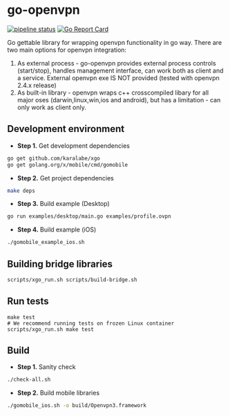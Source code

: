 # go-openvpn

[![pipeline status](https://gitlab.com/mysteriumnetwork/go-openvpn/badges/master/pipeline.svg)](https://gitlab.com/mysteriumnetwork/go-openvpn/pipelines)
[![Go Report Card](https://goreportcard.com/badge/github.com/trevor403/go-openvpn-static)](https://goreportcard.com/report/github.com/trevor403/go-openvpn-static)

Go gettable library for wrapping openvpn functionality in go way.
There are two main options for openvpn integration:
1. As external process - go-openvpn provides external process controls (start/stop), handles management interface, can work both
as client and a service. External openvpn exe IS NOT provided (tested with openvpn 2.4.x release)
2. As built-in library - openvpn wraps c++ crosscompiled libary for all major oses (darwin,linux,win,ios and android), but has a
limitation - can only work as client only.


## Development environment

* **Step 1.** Get development dependencies
```bash
go get github.com/karalabe/xgo
go get golang.org/x/mobile/cmd/gomobile
```

* **Step 2.** Get project dependencies
```bash
make deps
```

* **Step 3.** Build example (Desktop)
```bash
go run examples/desktop/main.go examples/profile.ovpn
```

* **Step 4.** Build example (iOS)
```bash
./gomobile_example_ios.sh
```

## Building bridge libraries
```bash
scripts/xgo_run.sh scripts/build-bridge.sh
```

## Run tests
```
make test
# We recommend running tests on frozen Linux container
scripts/xgo_run.sh make test
```

## Build
* **Step 1.** Sanity check
```bash
./check-all.sh
```

* **Step 2.** Build mobile libraries
```bash
./gomobile_ios.sh -o build/Openvpn3.framework
```
